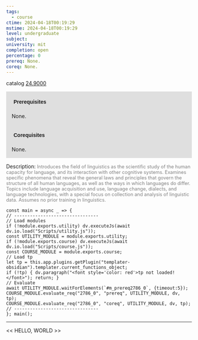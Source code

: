 ```yaml
---
tags:
  - course
ctime: 2024-04-18T00:19:29
mstime: 2024-04-18T00:19:29
level: undergraduate
subject: 
university: mit
completion: open
percentage: 0
prereq: None.
coreq: None.
---
```


catalog [24.9000](http://student.mit.edu/catalog/m24b.html#24.9000)

<span style="display: block; padding: 15px; background-color: rgb(100, 100, 100, 0.2);"><font id="m_prereq2786_0" style="display: block; font-family: Arial, sans-serif; font-weight: bold; padding: 5px">Prerequisites</font><br><span id="prereq2786_0">None.</span></span>
<span style="display: block; padding: 15px; background-color: rgb(100, 100, 100, 0.2);"><font id="m_coreq2786_0" style="display: block; font-family: Arial, sans-serif; font-weight: bold; padding: 5px">Corequisites</font><br><span id="coreq2786_0">None.</span></span>

<font style="">Description:</font>
<font style="color: grey; font-size: 0.8rem;">Introduces the field of linguistics as the scientific study of the human capacity for language, and its interaction with other cognitive systems. Examines specific phenomena that reveal the general laws and principles that govern the structure of all human languages, as well as the ways in which languages do differ. Topics include language acquisition and use, language change, dialects, and language technologies, with a special focus on collection and analysis of linguistic data. Assumes no prior training in linguistics.</font>

```dataviewjs
const main = async _ => {
// --------------------------------
// Load modules
if (!module.exports.utility) dv.executeJs(await dv.io.load("Scripts/utility.js"));
const UTILITY_MODULE = module.exports.utility;
if (!module.exports.course) dv.executeJs(await dv.io.load("Scripts/course.js"));
const COURSE_MODULE = module.exports.course;
// Load tp
let tp = this.app.plugins.getPlugin("templater-obsidian").templater.current_functions_object;
if (!tp) { dv.paragraph("<font style='color: red'>tp not loaded!</font>"); return; }
// Evaluate
await UTILITY_MODULE.waitForElements(`#m_prereq2786_0`, {timeout:5});
COURSE_MODULE.evaluate_req("2786_0", "prereq", UTILITY_MODULE, dv, tp);
COURSE_MODULE.evaluate_req("2786_0", "coreq", UTILITY_MODULE, dv, tp);
// --------------------------------
}; main();
```

---

<< HELLO, WORLD >>
